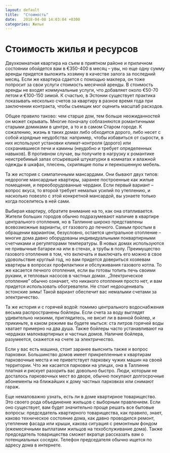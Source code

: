 ```yaml
---
layout: default
title:  "Стоимость"
date:   2018-04-08 14:03:04 +0300
categories: Жилье
---
```


# Стоимость жилья и ресурсов

Двухкомнатная квартира на съем в приятном районе и приличном состоянии обойдется вам в €350-400 в месяц – увы, но еще одну сумму аренды придется выложить хозяину в качестве залога за последний месяц. Если же квартира сдается с помощью маклера, он тоже попросит за свои услуги стоимость месячной аренды. В стоимость аренды не входят коммунальные услуги, что добавляет около €50-70 летом и €100-150 зимой. К счастью, в Эстонии существует практика показывать несколько счетов за квартиру в разное время года при заключении контракта, чтобы съемщик мог оценить масштаб расходов.



Общее правило таково: чем старше дом, тем больше неожиданностей он может скрывать. Многие поначалу соблазняются романтичными старыми домиками в центре, а то и в самом Старом городе. К сожалению, жизнь в таких домах либо обходится дорого, либо несет с собой изрядные неудобства: например, чтобы избавиться от сырости, в них используют установки климат-контроля (дорого) или сохранившиеся печи и камины (неудобно и требует определенных навыков). В противном случае, вы получите в нагрузку к романтике неистребимый запах отсыревшей штукатурки в комнатах и влажной одежды в шкафах, плесень, скрипящие полы и перекошенную мебель.



Та же история с симпатичными мансардами. Они бывают двух типов: недорогие мансардные квартиры, заранее построенные как жилые помещения, и переоборудованные чердаки. Если первый вариант – вопрос вкуса, то второй требует немалых усилий по утеплению, и насколько повезло с этой конкретной мансардой, вы узнаете только когда поселитесь в ней сами.



Выбирая квартиру, обратите внимание на то, как она отапливается. Жители больших городов обычно подразумевают наличие в квартире центрального отопления, но в Таллинне широко представлены всевозможные варианты, от газового до печного. Самым простым в обращении вариантом, безусловно, остается центральное отопление – многие дома давно оборудованы индивидуальными поквартирными счетчиками и регуляторами температуры. В новых домах используются не привычные батареи на или в стенах, а трубы в полу. Преимущество газового отопления в том, что включать и выключать его можно в свое удовольствие круглый год, но вам придется довериться хозяевам квартиры в вопросах профилактики и обслуживания газового котла. То же касается печного отопления, если вы готовы топить печь своими руками, и тепловых насосов в частных домах. „Электрическое отопление” обычно означает, что никакого отопления просто нет, и вам придется использовать обогреватели. Не стоит недооценивать эстонские зимы! Такой вариант обеспечит вас немалыми счетами за электричество.



Та же история и с горячей водой: помимо центрального водоснабжения весьма распространены бойлеры. Если счета за воду выглядят удивительно низкими, приглядитесь, не висит ли в ванной бойлер, и прикиньте, в каком режиме вы будете мыться: ста литров горячей воды хватает примерно на два душа. Также бойлеры часто устанавливают на чердаках малоквартирных и частных домов. Наличие бойлера, разумеется, скажется на счете за электричество.



Если у вас есть машина, стоит заранее выяснить также и вопрос парковки. Большинство домов имеет прикрепленные к квартирам парковочные места и не приветствует парковку чужих машин на своей территории. Что же касается парковки на улицах, она в Таллинне платная и рискует разорить вас довольно быстро. Люди, которым не досталось парковочных мест во дворе, обычно покупают долгосрочные абонементы на ближайших к дому частных парковках или снимают гараж.



Еще немаловажно узнать, есть ли в доме квартирное товарищество. Это своего рода объединение жильцов с выборным правлением. Если оно существует, вам будет значительно проще решать все бытовые вопросы: председатель квартирного товарищества, как правило, знает, каково техническое состояние дома, как давно проводился ремонт, утепление фасада или крыши, какова ситуация с ремонтным фондом (ежемесячными выплатами жильцов на техобслуживание дома). Также председатель товарищества сможет вкратце рассказать вам о потенциальных соседях. Телефон председателя обычно ищется по адресу дома в интернете.
